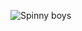 ![Spinny boys](https://github.com/NathanThus/basic-ecs/assets/99728206/81dc9930-0820-42c5-88f7-ba079badd737)
